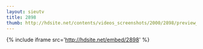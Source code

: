 ```yaml
---
layout: sieutv
title: 2898
thumb: http://hdsite.net/contents/videos_screenshots/2000/2898/preview_360p.mp4.jpg
---
```

{% include iframe src='http://hdsite.net/embed/2898' %}
 
